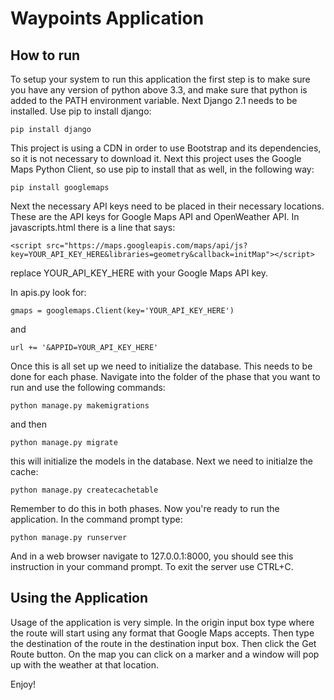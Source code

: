 # Waypoints Application
## How to run
To setup your system to run this application the first step is to make sure you have any version of python above 3.3, and make sure that python is added to the PATH environment variable. Next Django 2.1 needs to be installed. Use pip to install django:
```
pip install django
```

This project is using a CDN in order to use Bootstrap and its dependencies, so it is not necessary to download it.
Next this project uses the Google Maps Python Client, so use pip to install that as well, in the following way:
```
pip install googlemaps
```

Next the necessary API keys need to be placed in their necessary locations. These are the API keys for Google Maps API and OpenWeather API.
In javascripts.html there is a line that says:
```
<script src="https://maps.googleapis.com/maps/api/js?key=YOUR_API_KEY_HERE&libraries=geometry&callback=initMap"></script>
```
replace YOUR_API_KEY_HERE with your Google Maps API key.

In apis.py look for:
```
gmaps = googlemaps.Client(key='YOUR_API_KEY_HERE')
```
and
```
url += '&APPID=YOUR_API_KEY_HERE'
```

Once this is all set up we need to initialize the database. This needs to be done for each phase. Navigate into the folder of the phase that you want to run and use the following commands:
```
python manage.py makemigrations
```
and then
```
python manage.py migrate
```

this will initialize the models in the database. Next we need to initialze the cache:
```
python manage.py createcachetable
```

Remember to do this in both phases.
Now you're ready to run the application. In the command prompt type:
```
python manage.py runserver
```
And in a web browser navigate to 127.0.0.1:8000, you should see this instruction in your command prompt. To exit the server use CTRL+C.

## Using the Application
Usage of the application is very simple. In the origin input box type where the route will start using any format that Google Maps accepts.
Then type the destination of the route in the destination input box. Then click the Get Route button. On the map you can click on a marker and a window will pop up with the weather at that location.

Enjoy!
